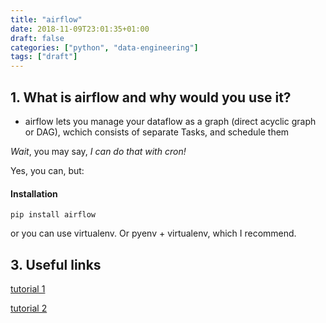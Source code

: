 ```yaml
---
title: "airflow"
date: 2018-11-09T23:01:35+01:00
draft: false
categories: ["python", "data-engineering"]
tags: ["draft"]
---
```


## 1. What is airflow and why would you use it?

* airflow lets you manage your dataflow as a graph (direct acyclic graph or DAG), wchich consists of separate Tasks, and schedule them

*Wait*, you may say, *I can do that with cron!*

Yes, you can, but:

#### Installation

```
pip install airflow
```

or you can use virtualenv. Or pyenv + virtualenv, which I recommend.

## 3. Useful links

[tutorial 1](http://michal.karzynski.pl/blog/2017/03/19/developing-workflows-with-apache-airflow/)

[tutorial 2](https://airflow.apache.org/tutorial.html)
